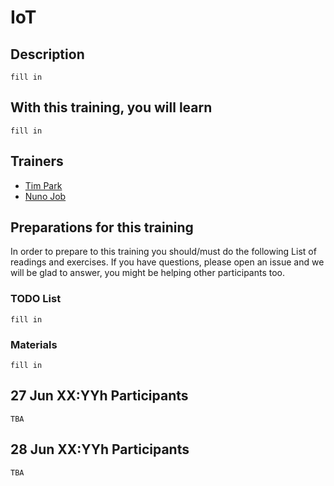 IoT
=====================


## Description

`fill in`

## With this training, you will learn

`fill in`

## Trainers

* [Tim Park]()
* [Nuno Job]()

## Preparations for this training

In order to prepare to this training you should/must do the following List of readings and exercises. If you have questions, please open an issue and we will be glad to answer, you might be helping other participants too.

### TODO List

`fill in`

### Materials

`fill in`

## 27 Jun XX:YYh Participants

`TBA`

## 28 Jun XX:YYh Participants

`TBA`